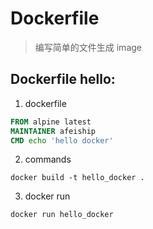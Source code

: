 # Dockerfile
> 编写简单的文件生成 image


## Dockerfile hello:
1. dockerfile
```dockerfile
FROM alpine latest
MAINTAINER afeiship
CMD echo 'hello docker'
```
2. commands
```shell
docker build -t hello_docker .
```
3. docker run
```shell
docker run hello_docker
```


